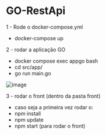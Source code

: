 # GO-RestApi

1 - Rode o docker-compose.yml
  * docker-compose up
 
 
2 - rodar a aplicação GO
  * docker compose exec appgo bash
  * cd src/app/
  * go run main.go
  
![image](https://user-images.githubusercontent.com/4040518/196177814-f416387e-74e6-436f-bcb5-46c1a5272522.png)


3 - rodar o front (dentro da pasta front)
  * caso seja a primeira vez rodar o: 
  * npm install
  * npm update
  * npm start (para rodar o front)
  

